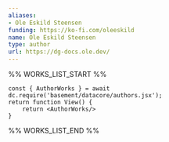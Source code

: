 ```yaml
---
aliases:
- Ole Eskild Steensen
funding: https://ko-fi.com/oleeskild
name: Ole Eskild Steensen
type: author
url: https://dg-docs.ole.dev/
---
```



%% WORKS_LIST_START %%

```datacorejsx
const { AuthorWorks } = await dc.require('basement/datacore/authors.jsx');
return function View() {
    return <AuthorWorks/>
}
```
%% WORKS_LIST_END %%